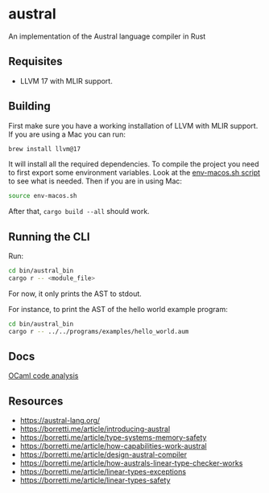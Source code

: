 # austral
An implementation of the Austral language compiler in Rust

## Requisites
- LLVM 17 with MLIR support.

## Building

First make sure you have a working installation of LLVM with MLIR support. If you are using a Mac
you can run:
```bash
brew install llvm@17
```
It will install all the required dependencies.
To compile the project you need to first export some environment variables.
Look at the [env-macos.sh script](env-macos.sh) to see what is needed. Then if you are in using Mac:
```bash
source env-macos.sh
```
After that, `cargo build --all` should work.

## Running the CLI

Run:

```bash
cd bin/austral_bin
cargo r -- <module_file>
```

For now, it only prints the AST to stdout.

For instance, to print the AST of the hello world example program:

```bash
cd bin/austral_bin
cargo r -- ../../programs/examples/hello_world.aum
```

## Docs

[OCaml code analysis](docs/ocaml_code_analysis.md)

## Resources
- https://austral-lang.org/
- https://borretti.me/article/introducing-austral
- https://borretti.me/article/type-systems-memory-safety
- https://borretti.me/article/how-capabilities-work-austral
- https://borretti.me/article/design-austral-compiler
- https://borretti.me/article/how-australs-linear-type-checker-works
- https://borretti.me/article/linear-types-exceptions
- https://borretti.me/article/linear-types-safety

